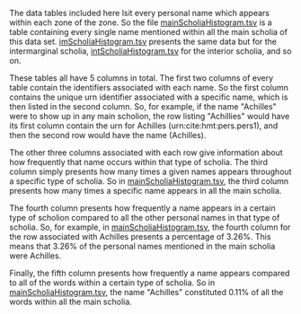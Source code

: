 The data tables included here lsit every personal name which appears within each zone of the zone. So the file [mainScholiaHistogram.tsv](https://github.com/cjschu17/Thesis2016-2017/blob/master/Appendix/Chapter3/Data/NameData/HistogramsOfScholiaTypes/mainScholiaHistogram.tsv) is a table containing every single name mentioned within all the main scholia of this data set. [imScholiaHistogram.tsv](https://github.com/cjschu17/Thesis2016-2017/blob/master/Appendix/Chapter3/Data/NameData/HistogramsOfScholiaTypes/imScholiaHistogram.tsv) presents the same data but for the intermarginal scholia, [intScholiaHistogram.tsv](https://github.com/cjschu17/Thesis2016-2017/blob/master/Appendix/Chapter3/Data/NameData/HistogramsOfScholiaTypes/intScholiaHistogram.tsv) for the interior scholia, and so on.

These tables all have 5 columns in total. The first two columns of every table contain the identifiers associated with each name. So the first column contains the unique urn identifier associated with a specific name, which is then listed in the second column. So, for example, if the name "Achilles" were to show up in any main scholion, the row listing "Achillies" would have its first column contain the urn for Achilles (urn:cite:hmt:pers.pers1), and then the second row would have the name (Achilles). 

The other three columns associated with each row give information about how frequently that name occurs within that type of scholia. The third column simply presents how many times a given names appears throughout a specific type of scholia. So in [mainScholiaHistogram.tsv](https://github.com/cjschu17/Thesis2016-2017/blob/master/Appendix/Chapter3/Data/NameData/HistogramsOfScholiaTypes/mainScholiaHistogram.tsv), the third column presents how many times a specific name appears in all the main scholia. 

The fourth column presents how frequently a name appears in a certain type of scholion compared to all the other personal names in that type of scholia. So, for example, in [mainScholiaHistogram.tsv](https://github.com/cjschu17/Thesis2016-2017/blob/master/Appendix/Chapter3/Data/NameData/HistogramsOfScholiaTypes/mainScholiaHistogram.tsv), the fourth column for the row associated with Achilles presents a percentage of 3.26%. This means that 3.26% of the personal names mentioned in the main scholia were Achilles. 

Finally, the fifth column presents how frequently a name appears compared to all of the words within a certain type of scholia. So in [mainScholiaHistogram.tsv](https://github.com/cjschu17/Thesis2016-2017/blob/master/Appendix/Chapter3/Data/NameData/HistogramsOfScholiaTypes/mainScholiaHistogram.tsv), the name "Achilles" constituted 0.11% of all the words within all the main scholia.
